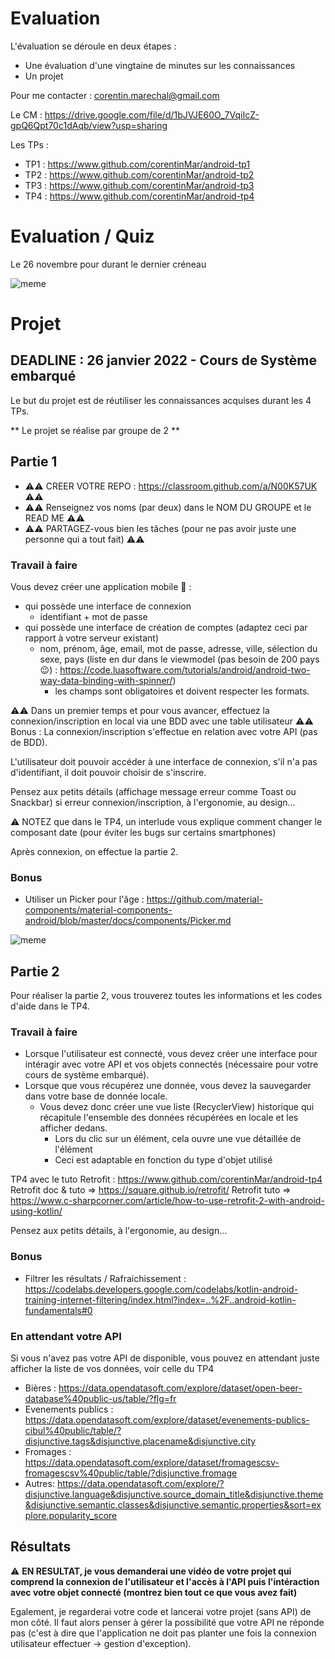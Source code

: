 # Evaluation

L'évaluation se déroule en deux étapes :
+ Une évaluation d'une vingtaine de minutes sur les connaissances
+ Un projet

Pour me contacter : corentin.marechal@gmail.com

Le CM : https://drive.google.com/file/d/1bJVJE60O_7VqiIcZ-gpQ6Qpt70c1dAqb/view?usp=sharing

Les TPs :
+ TP1 : https://www.github.com/corentinMar/android-tp1
+ TP2 : https://www.github.com/corentinMar/android-tp2
+ TP3 : https://www.github.com/corentinMar/android-tp3
+ TP4 : https://www.github.com/corentinMar/android-tp4

# Evaluation / Quiz

Le 26 novembre pour durant le dernier créneau

![meme](http://giphygifs.s3.amazonaws.com/media/3XG5igjvWe2wE/giphy.gif)

# Projet

## DEADLINE : 26 janvier 2022 - Cours de Système embarqué

Le but du projet est de réutiliser les connaissances acquises durant les 4 TPs.

** Le projet se réalise par groupe de 2 **

## Partie 1

+ ⚠️⚠️ CREER VOTRE REPO : https://classroom.github.com/a/N00K57UK ⚠️⚠️
+ ⚠️⚠️ Renseignez vos noms (par deux) dans le NOM DU GROUPE et le READ ME ⚠️⚠️
+ ⚠️⚠️ PARTAGEZ-vous bien les tâches (pour ne pas avoir juste une personne qui a tout fait) ⚠️⚠️

### Travail à faire
Vous devez créer une application mobile 📱 :
+ qui possède une interface de connexion 
    + identifiant + mot de passe
+ qui possède une interface de création de comptes (adaptez ceci par rapport à votre serveur existant)
    + nom, prénom, âge, email, mot de passe, adresse, ville, sélection du sexe, pays (liste en dur dans le viewmodel (pas besoin de 200 pays 😉) : https://code.luasoftware.com/tutorials/android/android-two-way-data-binding-with-spinner/)
        + les champs sont obligatoires et doivent respecter les formats.

⚠️⚠️ Dans un premier temps et pour vous avancer, effectuez la connexion/inscription en local via une BDD avec une table utilisateur ⚠️⚠️
Bonus : La connexion/inscription s'effectue en relation avec votre API (pas de BDD).

L'utilisateur doit pouvoir accéder à une interface de connexion, s'il n'a pas d'identifiant, il doit pouvoir choisir de s'inscrire.

Pensez aux petits détails (affichage message erreur comme Toast ou Snackbar) si erreur connexion/inscription, à l'ergonomie, au design...

⚠️ NOTEZ que dans le TP4, un interlude vous explique comment changer le composant date (pour éviter les bugs sur certains smartphones)

Après connexion, on effectue la partie 2.

### Bonus
+ Utiliser un Picker pour l'âge : https://github.com/material-components/material-components-android/blob/master/docs/components/Picker.md

![meme](https://media4.giphy.com/media/L3bj6t3opdeNddYCyl/giphy.gif?cid=ecf05e470aboq2o93j5i9dye18dfv8y1domy7wjvcjydxltn&rid=giphy.gif)

## Partie 2

Pour réaliser la partie 2, vous trouverez toutes les informations et les codes d'aide dans le TP4.

### Travail à faire
+ Lorsque l'utilisateur est connecté, vous devez créer une interface pour intéragir avec votre API et vos objets connectés (nécessaire pour votre cours de système embarqué).
+ Lorsque que vous récupérez une donnée, vous devez la sauvegarder dans votre base de donnée locale.
    + Vous devez donc créer une vue liste (RecyclerView) historique qui récapitule l'ensemble des données récupérées en locale et les afficher dedans.
        + Lors du clic sur un élément, cela ouvre une vue détaillée de l'élément
        + Ceci est adaptable en fonction du type d'objet utilisé

TP4 avec le tuto Retrofit : https://www.github.com/corentinMar/android-tp4
Retrofit doc & tuto => https://square.github.io/retrofit/
Retrofit tuto => https://www.c-sharpcorner.com/article/how-to-use-retrofit-2-with-android-using-kotlin/

Pensez aux petits détails, à l'ergonomie, au design...

### Bonus
+ Filtrer les résultats / Rafraichissement : https://codelabs.developers.google.com/codelabs/kotlin-android-training-internet-filtering/index.html?index=..%2F..android-kotlin-fundamentals#0

### En attendant votre API
Si vous n'avez pas votre API de disponible, vous pouvez en attendant juste afficher la liste de vos données, voir celle du TP4
+ Bières : https://data.opendatasoft.com/explore/dataset/open-beer-database%40public-us/table/?flg=fr
+ Evenements publics : https://data.opendatasoft.com/explore/dataset/evenements-publics-cibul%40public/table/?disjunctive.tags&disjunctive.placename&disjunctive.city
+ Fromages : https://data.opendatasoft.com/explore/dataset/fromagescsv-fromagescsv%40public/table/?disjunctive.fromage
+ Autres: https://data.opendatasoft.com/explore/?disjunctive.language&disjunctive.source_domain_title&disjunctive.theme&disjunctive.semantic.classes&disjunctive.semantic.properties&sort=explore.popularity_score


## Résultats
⚠️ **EN RESULTAT, je vous demanderai une vidéo de votre projet qui comprend la connexion de l'utilisateur et l'accès à l'API puis l'intéraction avec votre objet connecté (montrez bien tout ce que vous avez fait)**

Egalement, je regarderai votre code et lancerai votre projet (sans API) de mon côté. Il faut alors penser à gérer la possibilité que votre API ne réponde pas (c'est à dire que l'application ne doit pas planter une fois la connexion utilisateur effectuer -> gestion d'exception).
